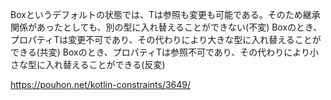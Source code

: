 Box<T>というデフォルトの状態では、Tは参照も変更も可能である。そのため継承関係があったとしても、別の型に入れ替えることができない(不変)
Box<out T>のとき、プロパティTは変更不可であり、その代わりにより大きな型に入れ替えることができる(共変)
Box<in T>のとき、プロパティTは参照不可であり、その代わりにより小さな型に入れ替えることができる(反変)

https://pouhon.net/kotlin-constraints/3649/
